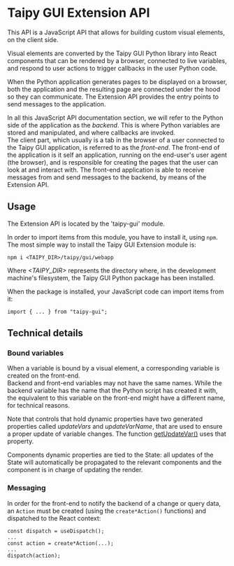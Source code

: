# Taipy GUI Extension API

This API is a JavaScript API that allows for building custom visual elements, on the client
side.

Visual elements are converted by the Taipy GUI Python library into React components that
can be rendered by a browser, connected to live variables, and respond to user actions
to trigger callbacks in the user Python code.

When the Python application generates pages to be displayed on a browser, both the application and the resulting page are connected under the hood so they can communicate.
The Extension API provides the entry points to send messages to the application.

In all this JavaScript API documentation section, we will refer to the Python side
of the application as the *backend*. This is where Python variables are stored and
manipulated, and where callbacks are invoked.<br/>
The client part, which usually is a tab in the browser of a user connected to the
Taipy GUI application, is referred to as the *front-end*. The front-end of the application
is it self an application, running on the end-user's user agent (the browser), and
is responsible for creating the pages that the user can look at and interact with. The
front-end application is able to receive messages from and send messages to the backend,
by means of the Extension API.

## Usage

The Extension API is located by the 'taipy-gui' module.

In order to import items from this module, you have to install it, using `npm`.
The most simple way to install the Taipy GUI Extension module is:
```
npm i <TAIPY_DIR>/taipy/gui/webapp
```

Where *<TAIPY_DIR>* represents the directory where, in the development machine's
filesystem, the Taipy GUI Python package has been installed.

When the package is installed, your JavaScript code can import items from it:
```
import { ... } from "taipy-gui";
```

## Technical details

### Bound variables

When a variable is bound by a visual element, a corresponding variable is created on
the front-end.<br/>
Backend and front-end variables may not have the same names. While the backend variable
has the name that the Python script has created it with, the equivalent to this variable
on the front-end might have a different name, for technical reasons.

Note that controls that hold dynamic properties have two generated properties called
*updateVars* and *updateVarName*, that are used to ensure a proper update of variable changes. The function [getUpdateVar()](modules/#getupdatevar) uses that property.

Components dynamic properties are tied to the State: all updates of the State will
automatically be propagated to the relevant components and the component is in charge
of updating the render.

### Messaging

In order for the front-end to notify the backend of a change or query data, an `Action`
must be created (using the `create*Action()` functions) and dispatched to the React
context:

```
const dispatch = useDispatch();
...
const action = create*Action(...);
...
dispatch(action);
```

